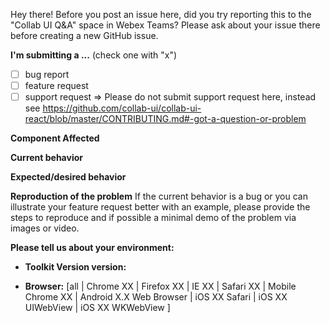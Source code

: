 Hey there! Before you post an issue here, did you try reporting this to the "Collab UI Q&A" space in Webex Teams? Please ask about your issue there before creating a new GitHub issue.

**I'm submitting a ...**  (check one with "x")

- [ ] bug report
- [ ] feature request
- [ ] support request => Please do not submit support request here, instead see https://github.com/collab-ui/collab-ui-react/blob/master/CONTRIBUTING.md#-got-a-question-or-problem

**Component Affected**


**Current behavior**


**Expected/desired behavior**


**Reproduction of the problem**
If the current behavior is a bug or you can illustrate your feature request better with an example, please provide the steps to reproduce and if possible a minimal demo of the problem via images or video.


**Please tell us about your environment:**

* **Toolkit Version version:**

* **Browser:** [all | Chrome XX | Firefox XX | IE XX | Safari XX | Mobile Chrome XX | Android X.X Web Browser | iOS XX Safari | iOS XX UIWebView | iOS XX WKWebView ]

